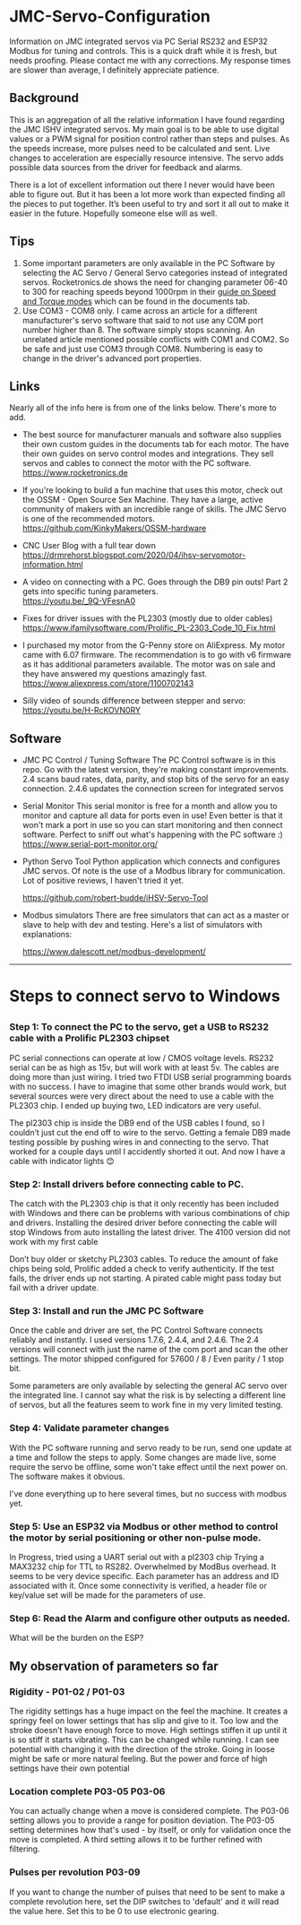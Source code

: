 
# JMC-Servo-Configuration
Information on JMC integrated servos via PC Serial RS232 and ESP32 Modbus for tuning and controls. This is a quick draft while it is fresh, but needs proofing. Please contact me with any corrections. My response times are slower than average, I definitely appreciate patience. 

## Background 
This is an aggregation of all the relative information I have found regarding the JMC ISHV integrated servos. My main goal is to be able to use digital values or a PWM signal for position control rather than steps and pulses. As the speeds increase, more pulses need to be calculated and sent. Live changes to acceleration are especially resource intensive. The servo adds possible data sources from the driver for feedback and alarms. 

There is a lot of excellent information out there I never would have been able to figure out. But it has been a lot more work than expected finding all the pieces to put together. It’s been useful to try and sort it all out to make it easier in the future. Hopefully someone else will as well. 


## Tips
1. Some important parameters are only available in the PC Software by selecting the AC Servo / General Servo categories instead of integrated servos. Rocketronics.de shows the need for changing parameter 06-40 to 300 for reaching speeds beyond 1000rpm in their [guide on Speed and Torque modes](http://rocketronics.de/shop/de/jmc-servomotor-180w-ihsv57-30-18-36-21-38.html) which can be found in the documents tab. 
1. Use COM3 - COM8 only. I came across an article for a different manufacturer's servo software that said to not use any COM port number higher than 8. The software simply stops scanning. An unrelated article mentioned possible conflicts with COM1 and COM2.  So be safe and just use COM3 through COM8. Numbering is easy to change in the driver's advanced port properties.



## Links

Nearly all of the info here is from one of the links below. There's more to add.

+ The best source for manufacturer manuals and software also supplies their own custom guides in the documents tab for each motor. The have their own guides on servo control modes and integrations. They sell servos and cables to connect the motor with the PC software.
https://www.rocketronics.de

+ If you're looking to build a fun machine that uses this motor, check out the OSSM - Open Source Sex Machine. They have a large, active community of makers with an incredible range of skills. The JMC Servo is one of the recommended motors.
https://github.com/KinkyMakers/OSSM-hardware


+ CNC User Blog with a full tear down  
https://drmrehorst.blogspot.com/2020/04/ihsv-servomotor-information.html


+ A video on connecting with a PC. Goes through the DB9 pin outs! Part 2 gets into specific tuning parameters.  
https://youtu.be/_9Q-VFesnA0


+ Fixes for driver issues with the PL2303 (mostly due to older cables)   
https://www.ifamilysoftware.com/Prolific_PL-2303_Code_10_Fix.html


+ I purchased my motor from the G-Penny store on AliExpress. My motor came with 6.07 firmware. The recommendation is to go with v6 firmware as it has additional parameters available. The motor was on sale and they have answered my questions amazingly fast.  
https://www.aliexpress.com/store/1100702143


+ Silly video of sounds difference between stepper and servo:
https://youtu.be/H-RcKOVN0RY


## Software


+ JMC PC Control / Tuning Software    The PC Control software is in this repo.  Go with the latest version, they're making constant improvements. 2.4 scans baud rates, data, parity, and stop bits of the servo for an easy connection. 2.4.6 updates the connection screen for integrated servos

+ Serial Monitor       This serial monitor is free for a month and allow you to monitor and capture all data for ports even in use! Even better is that it won't mark a port in use so you can start monitoring and then connect software. Perfect to sniff out what's happening with the PC software :)
https://www.serial-port-monitor.org/

+ Python Servo Tool     Python application which connects and configures JMC servos. Of note is the use of a Modbus library for communication. Lot of positive reviews, I haven't tried it yet.<p>
https://github.com/robert-budde/iHSV-Servo-Tool <p>

+ Modbus simulators     There are free simulators that can act as a master or slave to help with dev and testing.  Here's a list of simulators with explanations: <p>
https://www.dalescott.net/modbus-development/
---

# Steps to connect servo to Windows <p>

### Step 1: To connect the PC to the servo, get a USB to RS232 cable with a Prolific PL2303 chipset <p>

PC serial connections can operate at low / CMOS voltage levels. RS232 serial can be as high as 15v, but will work with at least 5v. The cables are doing more than just wiring. I tried two FTDI USB serial programming boards with no success. I have to imagine that some other brands would work, but several sources were very direct about the need to use a cable with the PL2303 chip. I ended up buying two, LED indicators are very useful.  <p>

The pl2303 chip is inside the DB9 end of the USB cables I found, so I couldn’t just cut the end off to wire to the servo. Getting a female DB9 made testing possible by pushing wires in and connecting to the servo. That worked for a couple days until I accidently shorted it out. And now I have a cable with indicator lights 😊


### Step 2: Install drivers before connecting cable to PC. <p>

The catch with the PL2303 chip is that it only recently has been included with Windows and there can be problems with various combinations of chip and drivers. Installing the desired driver before connecting the cable will stop Windows from auto installing the latest driver. The 4100 version did not work with my first cable 

Don’t buy older or sketchy PL2303 cables. To reduce the amount of fake chips being sold, Prolific added a check to verify authenticity. If the test fails, the driver ends up not starting. A pirated cable might pass today but fail with a driver update. 


### Step 3: Install and run the JMC PC Software

Once the cable and driver are set, the PC Control Software connects reliably and instantly. I used versions 1.7.6, 2.4.4, and 2.4.6.  The 2.4 versions will connect with just the name of the com port and scan the other settings. The motor shipped configured for 57600 / 8 / Even parity / 1 stop bit.

Some parameters are only available by selecting the general AC servo over the integrated line. I cannot say what the risk is by selecting a different line of servos, but all the features seem to work fine in my very limited testing.

### Step 4: Validate parameter changes

With the PC software running and servo ready to be run,  send one update at a time and follow the steps to apply. Some changes are made live, some require the servo be offline, some won't take effect until the next power on. The software makes it obvious.

I've done everything up to here several times, but no success with modbus yet. 

### Step 5: Use an ESP32 via Modbus or other method to control the motor by serial positioning or other non-pulse mode.
In Progress, 
tried using a UART serial out with a pl2303 chip 
Trying a MAX3232 chip for TTL to RS282. 
Overwhelmed by ModBus overhead. It seems to be very device specific. Each parameter has an address and ID associated with it. Once some connectivity is verified, a header file or key/value set will be made for the parameters of use. 


### Step 6: Read the Alarm and configure other outputs as needed. 
What will be the burden on the ESP?

## My observation of parameters so far

### Rigidity - P01-02 / P01-03
The rigidity settings has a huge impact on the feel the machine. It creates a springy feel on lower settings that has slip and give to it. Too low and the stroke doesn't have enough force to move. High settings stiffen it up until it is so stiff it starts vibrating. This can be changed while running. I can see potential with changing it with the direction of the stroke. Going in loose might be safe or more natural feeling. But the power and force of high settings have their own potential

### Location complete P03-05 P03-06
You can actually change when a move is considered complete. The P03-06 setting allows you to provide a range for position deviation. The P03-05 setting determines how that's used - by itself, or only for validation once the move is completed. A third setting allows it to be further refined with filtering. 

### Pulses per revolution P03-09
If you want to change the number of pulses that need to be sent to make a complete revolution here, set the DIP switches to 'default' and it will read the value here. Set this to be 0 to use electronic gearing.
